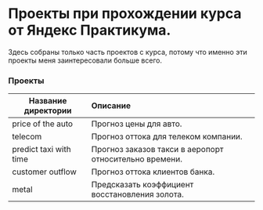 # Проекты при прохождении курса от Яндекс Практикума.
Здесь собраны только часть проектов с курса, потому что именно эти проекты меня заинтересовали больше всего.

### Проекты
| Название директории | Описание |
|---------------------|:---------|
| price of the auto | Прогноз цены для авто.|
| telecom | Прогноз оттока для телеком компании.|
| predict taxi with time | Прогноз заказов такси в аеропорт относительно времени.|
| customer outflow | Прогноз оттока клиентов банка. |
| metal | Предсказать коэффициент восстановления золота. |

